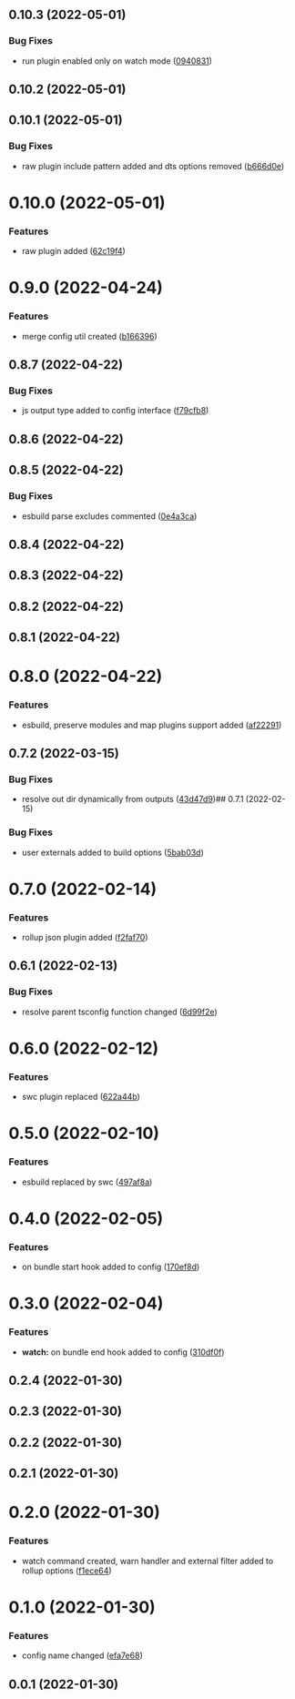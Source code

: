 

## 0.10.3 (2022-05-01)


### Bug Fixes

* run plugin enabled only on watch mode ([0940831](https://github.com/techkit/bauen/commit/09408316fde3b041a32f974e75e370495b714e02))

## 0.10.2 (2022-05-01)

## 0.10.1 (2022-05-01)


### Bug Fixes

* raw plugin include pattern added and dts options removed ([b666d0e](https://github.com/techkit/bauen/commit/b666d0e8052a775e4a2a485ed9a4891ef0d14818))

# 0.10.0 (2022-05-01)


### Features

* raw plugin added ([62c19f4](https://github.com/techkit/bauen/commit/62c19f4c0f64c23ab0995487245f42e5f9a5bade))

# 0.9.0 (2022-04-24)


### Features

* merge config util created ([b166396](https://github.com/techkit/bauen/commit/b1663961899202fb0af0aec68764c9aed70c4623))

## 0.8.7 (2022-04-22)


### Bug Fixes

* js output type added to config interface ([f79cfb8](https://github.com/techkit/bauen/commit/f79cfb82d196ce4c97af1868f694e96d37f4f58b))

## 0.8.6 (2022-04-22)

## 0.8.5 (2022-04-22)


### Bug Fixes

* esbuild parse excludes commented ([0e4a3ca](https://github.com/techkit/bauen/commit/0e4a3ca2b87185e358703db7bc62de95cbfb7170))

## 0.8.4 (2022-04-22)

## 0.8.3 (2022-04-22)

## 0.8.2 (2022-04-22)

## 0.8.1 (2022-04-22)

# 0.8.0 (2022-04-22)


### Features

* esbuild, preserve modules and map plugins support added ([af22291](https://github.com/techkit/bauen/commit/af222919da73e645091a844dc76faf9067ffcd16))

## 0.7.2 (2022-03-15)


### Bug Fixes

* resolve out dir dynamically from outputs ([43d47d9](https://github.com/techkit/bauen/commit/43d47d9ef84c836b9fc161bcd4063a92973d23c8))## 0.7.1 (2022-02-15)


### Bug Fixes

* user externals added to build options ([5bab03d](https://github.com/techkit/bauen/commit/5bab03d0d5129aca03d04d08f933e36a31875a01))

# 0.7.0 (2022-02-14)


### Features

* rollup json plugin added ([f2faf70](https://github.com/techkit/bauen/commit/f2faf70ef460d0cfdc44fbeb249397757705eda0))

## 0.6.1 (2022-02-13)


### Bug Fixes

* resolve parent tsconfig function changed ([6d99f2e](https://github.com/techkit/bauen/commit/6d99f2ecd9e20c63345063ab5a1b12319dd68875))

# 0.6.0 (2022-02-12)


### Features

* swc plugin replaced ([622a44b](https://github.com/techkit/bauen/commit/622a44b0a7d0cbb42e0ccd0a8b3ee4d8915d22a6))

# 0.5.0 (2022-02-10)


### Features

* esbuild replaced by swc ([497af8a](https://github.com/techkit/bauen/commit/497af8a9f58d2aa1ac72602604788db7ae7bd672))

# 0.4.0 (2022-02-05)


### Features

* on bundle start hook added to config ([170ef8d](https://github.com/techkit/bauen/commit/170ef8db4bd7dd230992ed779ee978e83acde990))

# 0.3.0 (2022-02-04)


### Features

* **watch:** on bundle end hook added to config ([310df0f](https://github.com/techkit/bauen/commit/310df0f17f77c7319325e1febbcd6b56680ff048))

## 0.2.4 (2022-01-30)

## 0.2.3 (2022-01-30)

## 0.2.2 (2022-01-30)

## 0.2.1 (2022-01-30)

# 0.2.0 (2022-01-30)


### Features

* watch command created, warn handler and external filter added to rollup options ([f1ece64](https://github.com/techkit/bauen/commit/f1ece648c3a2495d95da8e85d91cb65348a7e944))

# 0.1.0 (2022-01-30)


### Features

* config name changed ([efa7e68](https://github.com/techkit/bauen/commit/efa7e688103b713da5406150c645926c8f591e45))

## 0.0.1 (2022-01-30)